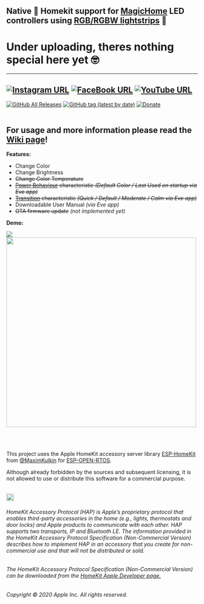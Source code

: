 ## Native  Homekit support for [MagicHome](https://s.click.aliexpress.com/e/_dT4sZfC) LED controllers using [RGB/RGBW lightstrips](http://s.click.aliexpress.com/e/_dUgIncp) 🌈

# Under uploading, theres nothing special here yet 🤓

------
[![Instagram URL](https://img.shields.io/twitter/url/https/www.instagram.com/homekidd?label=Follow&logo=instagram&style=social)](https://www.instagram.com/homekidd) [![FaceBook URL](https://img.shields.io/twitter/url/https/www.facebook.com/HomeKiid?label=Like&logo=facebook&style=social)](https://www.facebook.com/HomeKiid) [![YouTube URL](https://img.shields.io/twitter/url/https/www.youtube.com/channel/UCkqC_6j1uyYVv7SO3jPe7KA?label=Follow&logo=youtube&style=social)](https://www.youtube.com/channel/UCkqC_6j1uyYVv7SO3jPe7KA)
------

[![GitHub All Releases](https://img.shields.io/github/downloads/HomeKidd/HomeKit-MagicHome-LED-controller-Elgato-Eve-Light-Strip/total?color=green)](https://github.com/HomeKidd/HomeKit-MagicHome-LED-controller-Elgato-Eve-Light-Strip/releases) 
[![GitHub tag (latest by date)](https://img.shields.io/github/v/tag/HomeKidd/HomeKit-MagicHome-LED-controller-Elgato-Eve-Light-Strip?color=yellow&label=Latest%20Release)](https://github.com/HomeKidd/HomeKit-MagicHome-LED-controller-Elgato-Eve-Light-Strip/releases) 
[![Donate](https://img.shields.io/badge/Donate-PayPal-blue.svg)](https://www.paypal.com/cgi-bin/webscr?cmd=_s-xclick&hosted_button_id=CEYEK69ZYG69S&source=url)
<br/>
<br/>

## For usage and more information please read the [Wiki page](https://github.com/HomeKidd/Homekit-WS2812B-controller/wiki/)!

**Features:**

* Change Color
* Change Brightness
* ~~Change Color Temperature~~
* ~~[Power Behaviour](https://github.com/HomeKidd/Homekit-WS2812B-controller/wiki/HomeKit-Setup#transitions-and-power-behaviour) characteristic _(Default Color / Last Used on startup via Eve app)_~~
* ~~[Transition](https://github.com/HomeKidd/Homekit-WS2812B-controller/wiki/HomeKit-Setup#transitions-and-power-behaviour) characteristic _(Quick / Default / Moderate / Calm via Eve app)_~~
* Downloadable User Manual _(via Eve app)_ 
* ~~OTA firmware update~~ _(not implemented yet)_

**Demo:**

[![](http://img.youtube.com/vi/TG9xq7ifwth0k/0.jpg)](http://www.youtube.com/watch?vfwwfw=TG9xq7ith0k "Demo Video")
<br/>
<img src="https://github.com/HomeKidd/Homekit-WS2812B-controller/raw/master/Images/defmo.jpg" class="center" width="500"/>

<br/>
<br/>

This project uses the Apple HomeKit accessory server library [ESP-HomeKit](https://github.com/maximkulkin/esp-homekit) from [@MaximKulkin](https://github.com/maximkulkin) for [ESP-OPEN-RTOS](https://github.com/SuperHouse/esp-open-rtos).<br/>

Although already forbidden by the sources and subsequent licensing, it is not allowed to use or distribute this software for a commercial purpose.<br/><br/>

<img src="https://freepngimg.com/thumb/apple_logo/25366-7-apple-logo-file.png" width="20"/> 

###### HomeKit Accessory Protocol (HAP) is Apple’s proprietary protocol that enables third-party accessories in the home (e.g., lights, thermostats and door locks) and Apple products to communicate with each other. HAP supports two transports, IP and Bluetooth LE. The information provided in the HomeKit Accessory Protocol Specification (Non-Commercial Version) describes how to implement HAP in an accessory that you create for non-commercial use and that will not be distributed or sold.

###### The HomeKit Accessory Protocol Specification (Non-Commercial Version) can be downloaded from the [HomeKit Apple Developer page.](https://developer.apple.com/homekit/)

###### Copyright © 2020 Apple Inc. All rights reserved.
